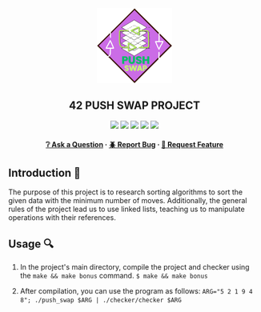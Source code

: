 <div align="center">
  <img src="img/pushswap.png" alt="Logo" width="150" height="150">
  <h2>42 PUSH SWAP PROJECT</h2>
    <a href= https://github.com/emre-mr246/42-evaluation><img src="https://img.shields.io/badge/score-125%20%2F%20100-success?style=for-the-badge"/></a>
    <a href= https://github.com/emre-mr246/42-evaluation><img src="https://img.shields.io/badge/circle-2-magenta?style=for-the-badge"/></a>
    <a href= https://github.com/emre-mr246/42-evaluation><img src="https://img.shields.io/badge/42-Evaluation-red?style=for-the-badge"/></a>
    <a href= https://github.com/emre-mr246/42-evaluation><img src="https://img.shields.io/github/last-commit/emre-mr246/42_ring2_push_swap?style=for-the-badge"/></a>
    <a href="https://42istanbul.com.tr/"><img src="https://img.shields.io/badge/42-ISTANBUL-white?style=for-the-badge"/></a>
   
<h4>
    <a href="https://github.com/emre-mr246/42_ring2_push_swap/issues">❔ Ask a Question</a>
  <span> · </span>
    <a href="https://github.com/emre-mr246/42_ring2_push_swap/issues">🪲 Report Bug</a>
  <span> · </span>
    <a href="https://github.com/emre-mr246/42_ring2_push_swap/issues">💬 Request Feature</a>
</h4>
</div>

## Introduction 🚀

The purpose of this project is to research sorting algorithms to sort the given data with the minimum number of moves. Additionally, the general rules of the project lead us to use linked lists, teaching us to manipulate operations with their references.


## Usage 🔍

1. In the project's main directory, compile the project and checker using the `make && make bonus` command.
   `$ make && make bonus` 

2.  After compilation, you can use the program as follows:
    `ARG="5 2 1 9 4 8"; ./push_swap $ARG | ./checker/checker $ARG`

